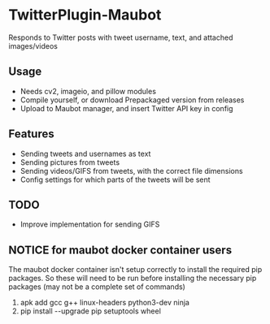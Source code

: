 # TwitterPlugin-Maubot
Responds to Twitter posts with tweet username, text, and attached images/videos

## Usage
- Needs cv2, imageio, and pillow modules
- Compile yourself, or download Prepackaged version from releases
- Upload to Maubot manager, and insert Twitter API key in config
## Features
- Sending tweets and usernames as text
- Sending pictures from tweets
- Sending videos/GIFS from tweets, with the correct file dimensions
- Config settings for which parts of the tweets will be sent
## TODO
- Improve implementation for sending GIFS
## NOTICE for maubot docker container users
The maubot docker container isn't setup correctly to install the required pip packages. So these will need to be run before installing the necessary pip packages (may not be a complete set of commands)
1. apk add gcc g++ linux-headers python3-dev ninja
1. pip install --upgrade pip setuptools wheel
